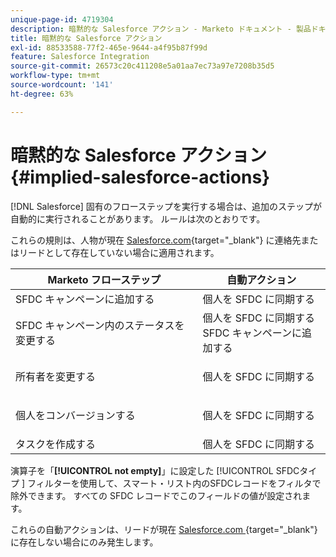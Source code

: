 ```yaml
---
unique-page-id: 4719304
description: 暗黙的な Salesforce アクション - Marketo ドキュメント - 製品ドキュメント
title: 暗黙的な Salesforce アクション
exl-id: 88533588-77f2-465e-9644-a4f95b87f99d
feature: Salesforce Integration
source-git-commit: 26573c20c411208e5a01aa7ec73a97e7208b35d5
workflow-type: tm+mt
source-wordcount: '141'
ht-degree: 63%

---
```


# 暗黙的な Salesforce アクション {#implied-salesforce-actions}

[!DNL Salesforce] 固有のフローステップを実行する場合は、追加のステップが自動的に実行されることがあります。 ルールは次のとおりです。

これらの規則は、人物が現在 [Salesforce.com](https://Salesforce.com){target="_blank"} に連絡先またはリードとして存在していない場合に適用されます。

<table>
 <thead>
  <tr>
   <th>Marketo フローステップ</th>
   <th>自動アクション</th>
  </tr>
 </thead>
 <tbody>
  <tr>
   <td>SFDC キャンペーンに追加する</td>
   <td>個人を SFDC に同期する</td>
  </tr>
  <tr>
   <td>SFDC キャンペーン内のステータスを変更する</td>
   <td>個人を SFDC に同期する<br>SFDC キャンペーンに追加する</td>
  </tr>
  <tr>
   <td>所有者を変更する</td>
   <td><p>個人を SFDC に同期する</p></td>
  </tr>
  <tr>
   <td>個人をコンバージョンする</td>
   <td><p>個人を SFDC に同期する</p></td>
  </tr>
  <tr>
   <td>タスクを作成する</td>
   <td>個人を SFDC に同期する</td>
  </tr>
 </tbody>
</table>

演算子を「**[!UICONTROL not empty]**」に設定した [!UICONTROL SFDCタイプ &#x200B;] フィルターを使用して、スマート・リスト内のSFDCレコードをフィルタで除外できます。 すべての SFDC レコードでこのフィールドの値が設定されます。

これらの自動アクションは、リードが現在 [Salesforce.com ](https://salesforce.com){target="_blank"} に存在しない場合にのみ発生します。
